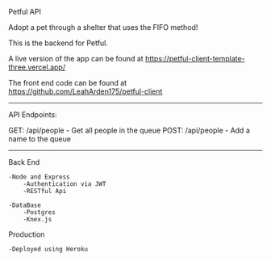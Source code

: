 Petful API

Adopt a pet through a shelter that uses the FIFO method!

This is the backend for Petful. 

A live version of the app can be found at https://petful-client-template-three.vercel.app/

The front end code can be found at https://github.com/LeahArden175/petful-client

-------------------------

API Endpoints:

GET: /api/people - Get all people in the queue
POST: /api/people - Add a name to the queue

-------------------------
Back End

    -Node and Express
        -Authentication via JWT
        -RESTful Api

    -DataBase    
        -Postgres
        -Knex.js

Production

    -Deployed using Heroku
